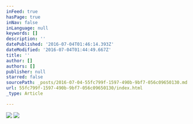 ```yaml
---
inFeed: true
hasPage: true
inNav: false
inLanguage: null
keywords: []
description: ''
datePublished: '2016-07-04T01:46:14.393Z'
dateModified: '2016-07-04T01:44:49.667Z'
title: ''
author: []
authors: []
publisher: null
starred: false
sourcePath: _posts/2016-07-04-55fc799f-1597-490b-9bf7-056c09650130.md
url: 55fc799f-1597-490b-9bf7-056c09650130/index.html
_type: Article

---
```

![](https://the-grid-user-content.s3-us-west-2.amazonaws.com/a79dec71-7ad4-446b-b03a-159abe1e59be.jpg)
![](https://the-grid-user-content.s3-us-west-2.amazonaws.com/5c11ffcb-3a4d-4787-88a7-fc1735799b28.jpg)